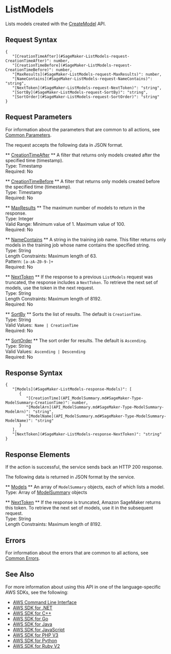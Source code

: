 # ListModels<a name="API_ListModels"></a>

Lists models created with the [CreateModel](https://docs.aws.amazon.com/sagemaker/latest/dg/API_CreateModel.html) API\.

## Request Syntax<a name="API_ListModels_RequestSyntax"></a>

```
{
   "[CreationTimeAfter](#SageMaker-ListModels-request-CreationTimeAfter)": number,
   "[CreationTimeBefore](#SageMaker-ListModels-request-CreationTimeBefore)": number,
   "[MaxResults](#SageMaker-ListModels-request-MaxResults)": number,
   "[NameContains](#SageMaker-ListModels-request-NameContains)": "string",
   "[NextToken](#SageMaker-ListModels-request-NextToken)": "string",
   "[SortBy](#SageMaker-ListModels-request-SortBy)": "string",
   "[SortOrder](#SageMaker-ListModels-request-SortOrder)": "string"
}
```

## Request Parameters<a name="API_ListModels_RequestParameters"></a>

For information about the parameters that are common to all actions, see [Common Parameters](CommonParameters.md)\.

The request accepts the following data in JSON format\.

 ** [CreationTimeAfter](#API_ListModels_RequestSyntax) **   <a name="SageMaker-ListModels-request-CreationTimeAfter"></a>
A filter that returns only models created after the specified time \(timestamp\)\.  
Type: Timestamp  
Required: No

 ** [CreationTimeBefore](#API_ListModels_RequestSyntax) **   <a name="SageMaker-ListModels-request-CreationTimeBefore"></a>
A filter that returns only models created before the specified time \(timestamp\)\.  
Type: Timestamp  
Required: No

 ** [MaxResults](#API_ListModels_RequestSyntax) **   <a name="SageMaker-ListModels-request-MaxResults"></a>
The maximum number of models to return in the response\.  
Type: Integer  
Valid Range: Minimum value of 1\. Maximum value of 100\.  
Required: No

 ** [NameContains](#API_ListModels_RequestSyntax) **   <a name="SageMaker-ListModels-request-NameContains"></a>
A string in the training job name\. This filter returns only models in the training job whose name contains the specified string\.  
Type: String  
Length Constraints: Maximum length of 63\.  
Pattern: `[a-zA-Z0-9-]+`   
Required: No

 ** [NextToken](#API_ListModels_RequestSyntax) **   <a name="SageMaker-ListModels-request-NextToken"></a>
If the response to a previous `ListModels` request was truncated, the response includes a `NextToken`\. To retrieve the next set of models, use the token in the next request\.  
Type: String  
Length Constraints: Maximum length of 8192\.  
Required: No

 ** [SortBy](#API_ListModels_RequestSyntax) **   <a name="SageMaker-ListModels-request-SortBy"></a>
Sorts the list of results\. The default is `CreationTime`\.  
Type: String  
Valid Values:` Name | CreationTime`   
Required: No

 ** [SortOrder](#API_ListModels_RequestSyntax) **   <a name="SageMaker-ListModels-request-SortOrder"></a>
The sort order for results\. The default is `Ascending`\.  
Type: String  
Valid Values:` Ascending | Descending`   
Required: No

## Response Syntax<a name="API_ListModels_ResponseSyntax"></a>

```
{
   "[Models](#SageMaker-ListModels-response-Models)": [ 
      { 
         "[CreationTime](API_ModelSummary.md#SageMaker-Type-ModelSummary-CreationTime)": number,
         "[ModelArn](API_ModelSummary.md#SageMaker-Type-ModelSummary-ModelArn)": "string",
         "[ModelName](API_ModelSummary.md#SageMaker-Type-ModelSummary-ModelName)": "string"
      }
   ],
   "[NextToken](#SageMaker-ListModels-response-NextToken)": "string"
}
```

## Response Elements<a name="API_ListModels_ResponseElements"></a>

If the action is successful, the service sends back an HTTP 200 response\.

The following data is returned in JSON format by the service\.

 ** [Models](#API_ListModels_ResponseSyntax) **   <a name="SageMaker-ListModels-response-Models"></a>
An array of `ModelSummary` objects, each of which lists a model\.  
Type: Array of [ModelSummary](API_ModelSummary.md) objects

 ** [NextToken](#API_ListModels_ResponseSyntax) **   <a name="SageMaker-ListModels-response-NextToken"></a>
 If the response is truncated, Amazon SageMaker returns this token\. To retrieve the next set of models, use it in the subsequent request\.   
Type: String  
Length Constraints: Maximum length of 8192\.

## Errors<a name="API_ListModels_Errors"></a>

For information about the errors that are common to all actions, see [Common Errors](CommonErrors.md)\.

## See Also<a name="API_ListModels_SeeAlso"></a>

For more information about using this API in one of the language\-specific AWS SDKs, see the following:
+  [AWS Command Line Interface](https://docs.aws.amazon.com/goto/aws-cli/sagemaker-2017-07-24/ListModels) 
+  [AWS SDK for \.NET](https://docs.aws.amazon.com/goto/DotNetSDKV3/sagemaker-2017-07-24/ListModels) 
+  [AWS SDK for C\+\+](https://docs.aws.amazon.com/goto/SdkForCpp/sagemaker-2017-07-24/ListModels) 
+  [AWS SDK for Go](https://docs.aws.amazon.com/goto/SdkForGoV1/sagemaker-2017-07-24/ListModels) 
+  [AWS SDK for Java](https://docs.aws.amazon.com/goto/SdkForJava/sagemaker-2017-07-24/ListModels) 
+  [AWS SDK for JavaScript](https://docs.aws.amazon.com/goto/AWSJavaScriptSDK/sagemaker-2017-07-24/ListModels) 
+  [AWS SDK for PHP V3](https://docs.aws.amazon.com/goto/SdkForPHPV3/sagemaker-2017-07-24/ListModels) 
+  [AWS SDK for Python](https://docs.aws.amazon.com/goto/boto3/sagemaker-2017-07-24/ListModels) 
+  [AWS SDK for Ruby V2](https://docs.aws.amazon.com/goto/SdkForRubyV2/sagemaker-2017-07-24/ListModels) 